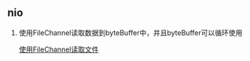 ## nio

1. 使用FileChannel读取数据到byteBuffer中，并且byteBuffer可以循环使用

   [使用FileChannel读取文件](../netty-action/src/test/java/com/zhouhe/chap1/TestByteBuffer.java)

   

